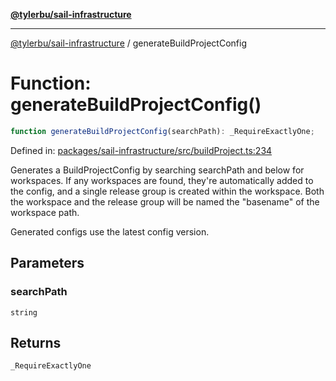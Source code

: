 [**@tylerbu/sail-infrastructure**](../README.md)

***

[@tylerbu/sail-infrastructure](../README.md) / generateBuildProjectConfig

# Function: generateBuildProjectConfig()

```ts
function generateBuildProjectConfig(searchPath): _RequireExactlyOne;
```

Defined in: [packages/sail-infrastructure/src/buildProject.ts:234](https://github.com/microsoft/FluidFramework/blob/main/packages/sail-infrastructure/src/buildProject.ts#L234)

Generates a BuildProjectConfig by searching searchPath and below for workspaces. If any workspaces are found, they're
automatically added to the config, and a single release group is created within the workspace. Both the workspace and
the release group will be named the "basename" of the workspace path.

Generated configs use the latest config version.

## Parameters

### searchPath

`string`

## Returns

`_RequireExactlyOne`
